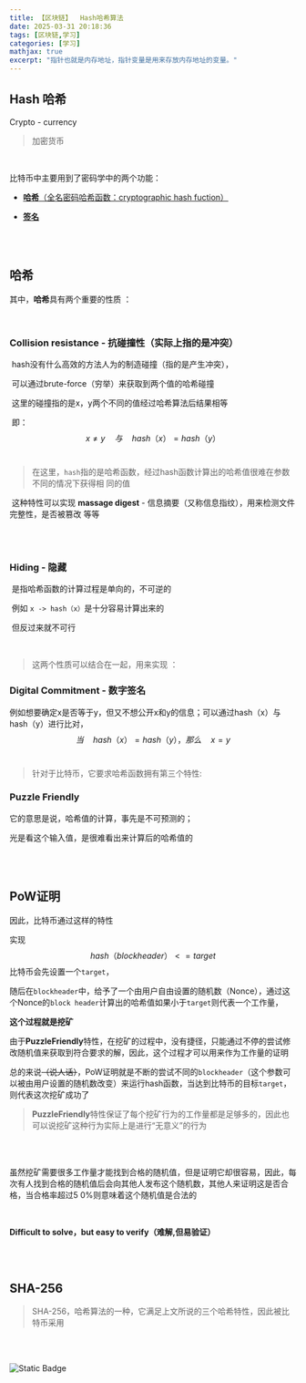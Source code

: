 ```yaml
---
title: 【区块链】  Hash哈希算法
date: 2025-03-31 20:18:36
tags: [区块链,学习]
categories: [学习]
mathjax: true
excerpt: "指针也就是内存地址，指针变量是用来存放内存地址的变量。"
---
```

## Hash 哈希

Crypto - currency

> 加密货币

  <br>

比特币中主要用到了密码学中的两个功能：

- [**哈希**（全名密码哈希函数：cryptographic hash fuction）](#hash)

- [**签名**]()

<br>

<br>

<a id="hash"></a>

## 哈希

其中，**哈希**具有两个重要的性质 ：

 <br>

### Collision resistance - **抗碰撞性**（实际上指的是冲突）

​	hash没有什么高效的方法人为的制造碰撞（指的是产生冲突），

​	可以通过brute-force（穷举）来获取到两个值的哈希碰撞

​	这里的碰撞指的是x，y两个不同的值经过哈希算法后结果相等

​	即：
<br>
$$
x ≠ y  \quad 与 \quad  hash（x） = hash（y）
$$
<br>
> ​	在这里，`hash`指的是哈希函数，经过hash函数计算出的哈希值很难在参数不同的情况下获得相	同的值

​	这种特性可以实现 **massage digest** - 信息摘要（又称信息指纹），用来检测文件完整性，是否被篡改	等等

 <br>

 <br>

### Hiding - 隐藏

​	是指哈希函数的计算过程是单向的，不可逆的

​	例如 `x -> hash（x）`是十分容易计算出来的

​	但反过来就不可行

 <br>

> 这两个性质可以结合在一起，用来实现 ：
>

### Digital Commitment - 数字签名

例如想要确定x是否等于y，但又不想公开x和y的信息；可以通过hash（x）与 hash（y）进行比对，
<br>
$$
当 \quad hash（x） = hash（y），那么\quad x = y
$$
<br>

> 针对于比特币，它要求哈希函数拥有第三个特性:

### Puzzle Friendly

它的意思是说，哈希值的计算，事先是不可预测的；

光是看这个输入值，是很难看出来计算后的哈希值的

 <br>

 <br>

## PoW证明

因此，比特币通过这样的特性

实现
$$
hash（block header）<= target
$$
比特币会先设置一个`target`，

随后在`blockheader`中，给予了一个由用户自由设置的随机数（Nonce），通过这个Nonce的`block header`计算出的哈希值如果小于`target`则代表一个工作量，

**这个过程就是挖矿**

由于**PuzzleFriendly**特性，在挖矿的过程中，没有捷径，只能通过不停的尝试修改随机值来获取到符合要求的解，因此，这个过程才可以用来作为工作量的证明

总的来说~~（说人话）~~，PoW证明就是不断的尝试不同的`blockheader`（这个参数可以被由用户设置的随机数改变）来运行hash函数，当达到比特币的目标`target`，则代表这次挖矿成功了

>  **PuzzleFriendly**特性保证了每个挖矿行为的工作量都是足够多的，因此也可以说挖矿这种行为实际上是进行“无意义”的行为

<br>

<br>

虽然挖矿需要很多工作量才能找到合格的随机值，但是证明它却很容易，因此，每次有人找到合格的随机值后会向其他人发布这个随机数，其他人来证明这是否合格，当合格率超过5 0%则意味着这个随机值是合法的

 <br>

**Difficult to solve，but easy to verify（难解,但易验证）**

 <br>

 <br>

## SHA-256

> SHA-256，哈希算法的一种，它满足上文所说的三个哈希特性，因此被比特币采用

 <br>

 <br>

![Static Badge](https://img.shields.io/badge/状态-待更新-brightgreen?style=flat-square)